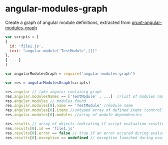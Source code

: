 angular-modules-graph
=====================

Create a graph of angular module definitions, extracted from [grunt-angular-modules-graph](https://github.com/carlo-colombo/grunt-angular-modules-graph)




```js
var scripts = [
{
  id: 'file1.js',
  text: "angular.module('TestModule',[])"
},
{ ... }
]

var angularModulesGraph = require('angular-modules-graph')

var res = angularModulesGraph(scripts)

res.angular // fake angular containig graph
res.angular.modulesNames == ['TestModule' , ...]  //list of modules name found
res.angular.modules // modules found
res.angular.modules[0].name == 'TestModule' //module name
res.angular.modules[0].items //untyped array of defined items (controllers, filters, provider, services, ...)
res.angular.modules[0].modules //array of module dependencies 

res.results // array of objects indicating if script evaluation resulted without error
res.results[0].id == 'file1.js'
res.results[0].error == false // true if an error occured during evalution
res.results[0].exception == undefined // exception launched during evaluation

```
